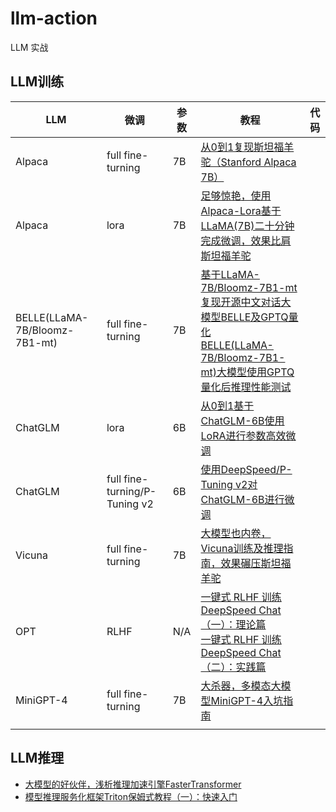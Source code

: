 # llm-action

LLM 实战



## LLM训练

| LLM                           | 微调                            | 参数  | 教程                                                                                                                                                                                      | 代码  |
| ----------------------------- | ----------------------------- | --- | --------------------------------------------------------------------------------------------------------------------------------------------------------------------------------------- | --- |
| Alpaca                        | full fine-turning             | 7B  | [从0到1复现斯坦福羊驼（Stanford Alpaca 7B）](https://zhuanlan.zhihu.com/p/618321077)                                                                                                               |     |
| Alpaca                        | lora                          | 7B  | [足够惊艳，使用Alpaca-Lora基于LLaMA(7B)二十分钟完成微调，效果比肩斯坦福羊驼](https://zhuanlan.zhihu.com/p/619426866)                                                                                               |     |
| BELLE(LLaMA-7B/Bloomz-7B1-mt) | full fine-turning             | 7B  | [基于LLaMA-7B/Bloomz-7B1-mt复现开源中文对话大模型BELLE及GPTQ量化](https://zhuanlan.zhihu.com/p/618876472)<br/>[BELLE(LLaMA-7B/Bloomz-7B1-mt)大模型使用GPTQ量化后推理性能测试](https://zhuanlan.zhihu.com/p/621128368) |     |
| ChatGLM                       | lora                          | 6B  | [从0到1基于ChatGLM-6B使用LoRA进行参数高效微调](https://zhuanlan.zhihu.com/p/621793987)                                                                                                                |     |
| ChatGLM                       | full fine-turning/P-Tuning v2 | 6B  | [使用DeepSpeed/P-Tuning v2对ChatGLM-6B进行微调](https://zhuanlan.zhihu.com/p/622351059)                                                                                                        |     |
| Vicuna                        | full fine-turning             | 7B  | [大模型也内卷，Vicuna训练及推理指南，效果碾压斯坦福羊驼](https://zhuanlan.zhihu.com/p/624012908)                                                                                                                |     |
| OPT                           | RLHF                          | N/A | [一键式 RLHF 训练 DeepSpeed Chat（一）：理论篇](https://zhuanlan.zhihu.com/p/626159553) <br/>[一键式 RLHF 训练 DeepSpeed Chat（二）：实践篇](https://zhuanlan.zhihu.com/p/626214655)                            |     |
| MiniGPT-4                     | full fine-turning             | 7B  | [大杀器，多模态大模型MiniGPT-4入坑指南](https://zhuanlan.zhihu.com/p/627671257)                                                                                                                       |     |
|                               |                               |     |                                                                                                                                                                                         |     |







## LLM推理

- [大模型的好伙伴，浅析推理加速引擎FasterTransformer](https://zhuanlan.zhihu.com/p/626008090)
- [模型推理服务化框架Triton保姆式教程（一）：快速入门](https://zhuanlan.zhihu.com/p/629336492)
